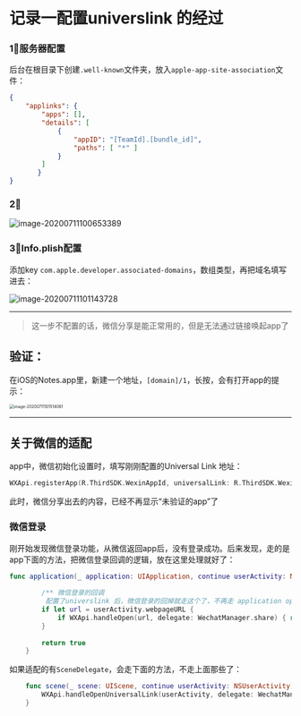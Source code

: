 # 记录一配置universlink 的经过

### 1⃣️服务器配置

后台在根目录下创建``.well-known``文件夹，放入`apple-app-site-association`文件：

```json
{
    "applinks": {
        "apps": [],
        "details": [
            {
                "appID": "[TeamId].[bundle_id]",
                "paths": [ "*" ]
            }
        ]
       }
}
```

### 2⃣️

![image-20200711100653389](https://tva1.sinaimg.cn/large/007S8ZIlly1ggmt3bj5gaj31jo0pu0xm.jpg)

### 3⃣️Info.plish配置

添加key `com.apple.developer.associated-domains`，数组类型，再把域名填写进去：

![image-20200711101143728](https://tva1.sinaimg.cn/large/007S8ZIlly1ggmt8bfn3xj311203q3zs.jpg)

---

> 这一步不配置的话，微信分享是能正常用的，但是无法通过链接唤起app了

## 验证：

在iOS的Notes.app里，新建一个地址，`[domain]/1`，长按，会有打开app的提示：

<img src="https://tva1.sinaimg.cn/large/007S8ZIlly1ggmtbyj36rj30n00fodni.jpg" alt="image-20200711101514061" style="zoom:50%;" />

---

## 关于微信的适配

app中，微信初始化设置时，填写刚刚配置的Universal Link 地址：

```swift
WXApi.registerApp(R.ThirdSDK.WexinAppId, universalLink: R.ThirdSDK.WexinUniversalLink)
```

此时，微信分享出去的内容，已经不再显示“未验证的app”了

### 微信登录

刚开始发现微信登录功能，从微信返回app后，没有登录成功。后来发现，走的是app下面的方法，把微信登录回调的逻辑，放在这里处理就好了：

```swift
func application(_ application: UIApplication, continue userActivity: NSUserActivity, restorationHandler: @escaping ([UIUserActivityRestoring]?) -> Void) -> Bool {
        
        /** 微信登录的回调
         配置了universlink 后，微信登录的回掉就走这个了，不再走 application open url 那个了*/
        if let url = userActivity.webpageURL {
            if WXApi.handleOpen(url, delegate: WechatManager.share) { return true }
        }
        
        return true
    }
```

如果适配的有`SceneDelegate`，会走下面的方法，不走上面那些了：

```swift
    func scene(_ scene: UIScene, continue userActivity: NSUserActivity) {
        WXApi.handleOpenUniversalLink(userActivity, delegate: WechatManager.share)
    }
```




